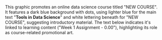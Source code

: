 This graphic promotes an online data science course titled "NEW COURSE". It features a dark blue background with dots, using lighter blue for the main text "**Tools in Data Science**" and white lettering beneath for "NEW COURSE", suggesting introductory material. The text below indicates it's linked to learning content ("Week 1 Assignment - 0.00"), highlighting its role as course-related promotional art.